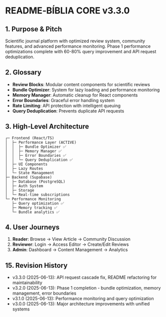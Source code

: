 
# README‑BÍBLIA CORE v3.3.0

## 1. Purpose & Pitch
Scientific journal platform with optimized review system, community features, and advanced performance monitoring. Phase 1 performance optimizations complete with 60-80% query improvement and API request deduplication.

## 2. Glossary
- **Review Blocks**: Modular content components for scientific reviews
- **Bundle Optimizer**: System for lazy loading and performance monitoring
- **Memory Manager**: Automatic cleanup for React components
- **Error Boundaries**: Graceful error handling system
- **Rate Limiting**: API protection with intelligent queuing
- **Query Deduplication**: Prevents duplicate API requests

## 3. High‑Level Architecture
```
┌─ Frontend (React/TS)
│  ├─ Performance Layer (ACTIVE)
│  │  ├─ Bundle Optimizer ✅
│  │  ├─ Memory Manager ✅
│  │  ├─ Error Boundaries ✅
│  │  └─ Query Deduplication ✅
│  ├─ UI Components
│  ├─ Lazy Routes
│  └─ State Management
├─ Backend (Supabase)
│  ├─ Database (PostgreSQL)
│  ├─ Auth System
│  ├─ Storage
│  └─ Real-time subscriptions
└─ Performance Monitoring
   ├─ Query optimization ✅
   ├─ Memory tracking ✅
   └─ Bundle analytics ✅
```

## 4. User Journeys
1. **Reader**: Browse → View Article → Community Discussion
2. **Reviewer**: Login → Access Editor → Create/Edit Reviews
3. **Admin**: Dashboard → Content Management → Analytics

## 15. Revision History
- v3.3.0 (2025-06-13): API request cascade fix, README refactoring for maintainability
- v3.2.0 (2025-06-13): Phase 1 completion - bundle optimization, memory management, error boundaries
- v3.1.0 (2025-06-13): Performance monitoring and query optimization
- v3.0.0 (2025-06-13): Major architecture improvements with unified systems

